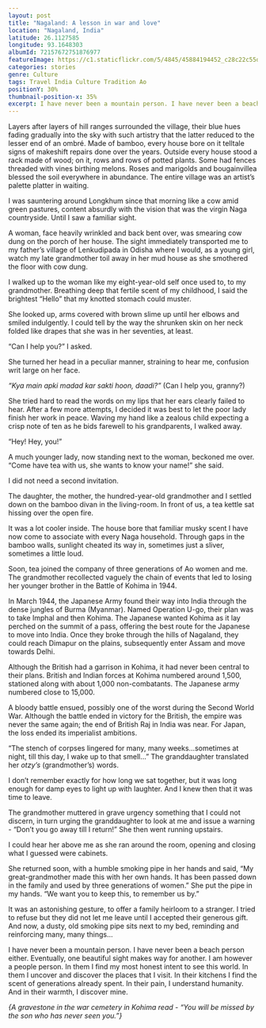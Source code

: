 ```yaml
---
layout: post
title: "Nagaland: A lesson in war and love"
location: "Nagaland, India"
latitude: 26.1127585
longitude: 93.1648303
albumId: 72157672751876977
featureImage: https://c1.staticflickr.com/5/4845/45884194452_c28c22c55d_c.jpg
categories: stories
genre: Culture
tags: Travel India Culture Tradition Ao
positionY: 30%
thumbnail-position-x: 35%
excerpt: I have never been a mountain person. I have never been a beach person either. Eventually, one beautiful sight makes way for another. I am however a people person. In them I find my most honest intent to see this world. In them I uncover and discover the places that I visit. In their kitchens I find the scent of generations already spent. In their pain, I understand humanity. And in their warmth, I discover mine.
---
```


Layers after layers of hill ranges surrounded the village, their blue hues fading gradually into the sky with such artistry that the latter reduced to the lesser end of an ombré. Made of bamboo, every house bore on it telltale signs of makeshift repairs done over the years. Outside every house stood a rack made of wood; on it, rows and rows of potted plants. Some had fences threaded with vines birthing melons. Roses and marigolds and bougainvillea blessed the soil everywhere in abundance. The entire village was an artist’s palette platter in waiting.

I was sauntering around Longkhum since that morning like a cow amid green pastures, content absurdly with the vision that was the virgin Naga countryside. Until I saw a familiar sight. 

A woman, face heavily wrinkled and back bent over, was smearing cow dung on the porch of her house. The sight immediately transported me to my father’s village of Lenkudipada in Odisha where I would, as a young girl, watch my late grandmother toil away in her mud house as she smothered the floor with cow dung. 

I walked up to the woman like my eight-year-old self once used to, to my grandmother. Breathing deep that fertile scent of my childhood, I said the brightest “Hello” that my knotted stomach could muster.

She looked up, arms covered with brown slime up until her elbows and smiled indulgently. I could tell by the way the shrunken skin on her neck folded like drapes that she was in her seventies, at least.

“Can I help you?” I asked.

She turned her head in a peculiar manner, straining to hear me, confusion writ large on her face.

_“Kya main apki madad kar sakti hoon, daadi?”_ (Can I help you, granny?) 

She tried hard to read the words on my lips that her ears clearly failed to hear. After a few more attempts, I decided it was best to let the poor lady finish her work in peace. Waving my hand like a zealous child expecting a crisp note of ten as he bids farewell to his grandparents, I walked away. 

“Hey! Hey, you!”

A much younger lady, now standing next to the woman, beckoned me over.
“Come have tea with us, she wants to know your name!” she said.

I did not need a second invitation.

The daughter, the mother, the hundred-year-old grandmother and I settled down on the bamboo divan in the living-room. In front of us, a tea kettle sat hissing over the open fire. 

It was a lot cooler inside. The house bore that familiar musky scent I have now come to associate with every Naga household. Through gaps in the bamboo walls, sunlight cheated its way in, sometimes just a sliver, sometimes a little loud. 

Soon, tea joined the company of three generations of Ao women and me. The grandmother recollected vaguely the chain of events that led to losing her younger brother in the Battle of Kohima in 1944. 

In March 1944, the Japanese Army found their way into India through the dense jungles of Burma (Myanmar). Named Operation U-go, their plan was to take Imphal and then Kohima. The Japanese wanted Kohima as it lay perched on the summit of a pass, offering the best route for the Japanese to move into India. Once they broke through the hills of Nagaland, they could reach Dimapur on the plains, subsequently enter Assam and move towards Delhi.

Although the British had a garrison in Kohima, it had never been central to their plans. British and Indian forces at Kohima numbered around 1,500, stationed along with about 1,000 non-combatants. The Japanese army numbered close to 15,000.

A bloody battle ensued, possibly one of the worst during the Second World War. Although the battle ended in victory for the British, the empire was never the same again; the end of British Raj in India was near. For Japan, the loss ended its imperialist ambitions.

“The stench of corpses lingered for many, many weeks…sometimes at night, till this day, I wake up to that smell…” The granddaughter translated her _otzy’s_ (grandmother’s) words.

I don’t remember exactly for how long we sat together, but it was long enough for damp eyes to light up with laughter. And I knew then that it was time to leave.

The grandmother muttered in grave urgency something that I could not discern, in turn urging the granddaughter to look at me and issue a warning - “Don’t you go away till I return!” She then went running upstairs. 

I could hear her above me as she ran around the room, opening and closing what I guessed were cabinets.

She returned soon, with a humble smoking pipe in her hands and said, “My great-grandmother made this with her own hands. It has been passed down in the family and used by three generations of women.” She put the pipe in my hands. “We want you to keep this, to remember us by.”

It was an astonishing gesture, to offer a family heirloom to a stranger. I tried to refuse but they did not let me leave until I accepted their generous gift. And now, a dusty, old smoking pipe sits next to my bed, reminding and reinforcing many, many things…

I have never been a mountain person. I have never been a beach person either. Eventually, one beautiful sight makes way for another. I am however a people person. In them I find my most honest intent to see this world. In them I uncover and discover the places that I visit. In their kitchens I find the scent of generations already spent. In their pain, I understand humanity. And in their warmth, I discover mine.

_{A gravestone in the war cemetery in Kohima read - “You will be missed by the son who has never seen you.”}_ 
